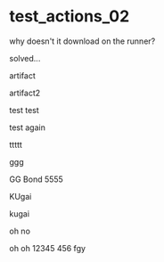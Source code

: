 # test_actions_02

why doesn't it download on the runner?

solved...

artifact

artifact2

test
test

test again

ttttt

ggg

GG Bond
5555

KUgai

kugai

oh no

oh oh
12345
456
fgy
